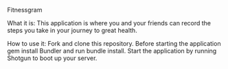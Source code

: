Fitnessgram

What it is: This application is where you and your friends can record the steps you take in your journey to great health. 

How to use it: Fork and clone this repository. Before starting the application gem install Bundler and run bundle install. Start the application by running Shotgun to boot up your server.